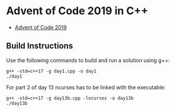 # Advent of Code 2019 in C++

- [Advent of Code 2019](https://adventofcode.com/2019)

## Build Instructions

Use the following commands to build and run a solution using g++:

```
g++ -std=c++17 -g day1.cpp -o day1
./day1
```

For part 2 of day 13 ncurses has to be linked with the executable:

```
g++ -std=c++17 -g day13b.cpp -lncurses -o day13b
./day13b
```

